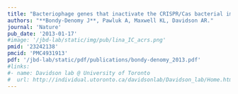 ```yaml
---
title: "Bacteriophage genes that inactivate the CRISPR/Cas bacterial immune system"
authors: "**Bondy-Denomy J**, Pawluk A, Maxwell KL, Davidson AR."
journal: 'Nature'
pub_date: '2013-01-17'
#image: '/jbd-lab/static/img/pub/lina_IC_acrs.png'
pmid: '23242138'
pmcid: 'PMC4931913'
pdf: '/jbd-lab/static/pdf/publications/bondy-denomy_2013.pdf'
#links:
#- name: Davidson lab @ University of Toronto
#  url: http://individual.utoronto.ca/davidsonlab/Davidson_lab/Home.html
---
```

